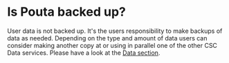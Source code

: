 # Is Pouta backed up?

User data is not backed up. It's the users responsibility to make backups of data as needed. Depending on the type and amount of data users can consider making another copy at or using in parallel one of the other CSC Data services. Please have a look at the [Data section](/data/Allas/index.md).




